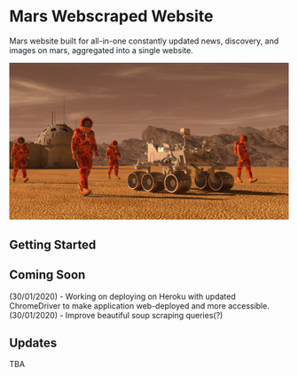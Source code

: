 # Mars Webscraped Website

Mars website built for all-in-one constantly updated news, discovery, and images on mars, aggregated into a single website.

![mission_to_mars](Images/mission_to_mars.png)

## Getting Started

## Coming Soon
(30/01/2020) - Working on deploying on Heroku with updated ChromeDriver to make application web-deployed and more accessible.
(30/01/2020) - Improve beautiful soup scraping queries(?)
## Updates
TBA